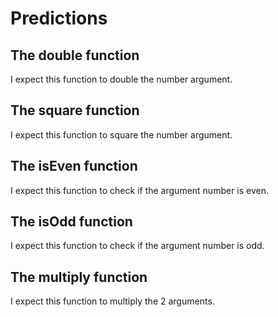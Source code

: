 # Predictions

## The double function
I expect this function to double the number argument.

## The square function
I expect this function to square the number argument.

## The isEven function
I expect this function to check if the argument number is even.

## The isOdd function
I expect this function to check if the argument number is odd.

## The multiply function
I expect this function to multiply the 2 arguments.